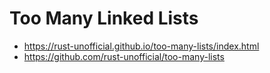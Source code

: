 # Too Many Linked Lists
- https://rust-unofficial.github.io/too-many-lists/index.html
- https://github.com/rust-unofficial/too-many-lists
